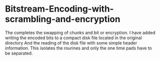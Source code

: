# Bitstream-Encoding-with-scrambling-and-encryption
The completes the swapping of chunks and bit or encryption.
I have added writing the encoded bits to a compact disk file located in the original directory
And the reading of the disk file with some simple header information.
This isolates the rourines and only the one time pads have to be separated.
